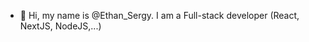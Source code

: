 - 👋 Hi, my name is @Ethan_Sergy. I am a Full-stack developer (React, NextJS, NodeJS,...)

<!---
Sergyoubi/Sergyoubi is a ✨ special ✨ repository because its `README.md` (this file) appears on your GitHub profile.
You can click the Preview link to take a look at your changes.
--->
